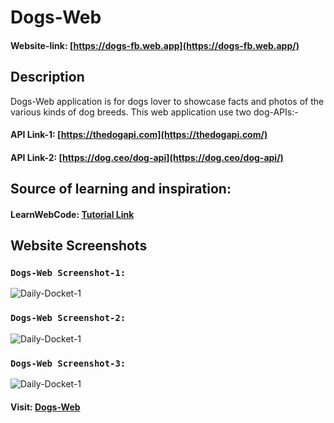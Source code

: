 # Dogs-Web

#### Website-link: [https://dogs-fb.web.app](https://dogs-fb.web.app/)

## Description

Dogs-Web application is for dogs lover to showcase facts and photos of the various kinds of dog breeds.
This web application use two dog-APIs:-

#### API Link-1: [https://thedogapi.com](https://thedogapi.com/)

#### API Link-2: [https://dog.ceo/dog-api](https://dog.ceo/dog-api/)

## Source of learning and inspiration:

#### LearnWebCode: [Tutorial Link](https://youtu.be/AVmGmLFcukM)

## Website Screenshots

### `Dogs-Web Screenshot-1:`

![Daily-Docket-1](https://github.com/DalpatRathore/Dogs-Web/blob/exhibit/display/dogs-web-1.jpg)

### `Dogs-Web Screenshot-2:`

![Daily-Docket-1](https://github.com/DalpatRathore/Dogs-Web/blob/exhibit/display/dogs-web-2.jpg)

### `Dogs-Web Screenshot-3:`

![Daily-Docket-1](https://github.com/DalpatRathore/Dogs-Web/blob/exhibit/display/dogs-web-3.jpg)

#### Visit: [Dogs-Web](https://dogs-fb.web.app/)
